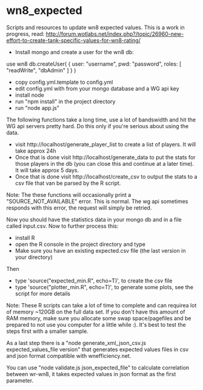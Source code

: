 # wn8_expected
Scripts and resources to update wn8 expected values. This is a work in progress, read: http://forum.wotlabs.net/index.php?/topic/26960-new-effort-to-create-tank-specific-values-for-wn8-rating/

- Install mongo and create a user for the wn8 db:
	
use wn8
db.createUser(
   {
     user: "username",
     pwd: "password",
     roles: [ "readWrite", "dbAdmin" ]
   }
)

- copy config.yml.template to config.yml
- edit config.yml with from your mongo database and a WG api key
- install node
- run "npm install" in the project directory
- run "node app.js"

The following functions take a long time, use a lot of bandswidth and hit the WG api servers pretty hard. Do this only if you're serious about using the data.

- visit http://localhost/generate_player_list to create a list of players. It will take approx 24h
- Once that is done visit http://localhost/generate_data to put the stats for those players in the db (you can close this and continue at a later time). It will take approx 5 days.
- Once that is done visit http://localhost/create_csv to output the stats to a csv file that van be parsed by the R script. 

Note: The these functions will occasionally print a "SOURCE_NOT_AVAILABLE" error. This is normal. The wg api sometimes responds with this error, the request will simply be retried.

Now you should have the statistics data in your mongo db and in a file called input.csv. Now to further process this:

- install R
- open the R console in the project directory and type 
- Make sure you have an existing expected.csv file (the last version in your directory)

Then

- type 'source("expected_min.R", echo=T)', to create the csv file
- type 'source("plotter_min.R", echo=T)', to generate some plots, see the script for more details

Note: These R scripts can take a lot of time to complete and can requirea lot of memory ~120GB on the full data set. If you don't have this amount of RAM memory, make sure you allocate some swap space/pagefiles and be prepared to not use you computer for a little while :). It's best to test the steps first with a smaller sample.

As a last step there is a "node generate_xml_json_csv.js expected_values_file version" that generates expected values files in csv and json format compatible with wnefficiency.net.

You can use "node validate.js json_expected_file" to calculate correlation between wr-wn8, it takes expected values in json format as the first parameter.


